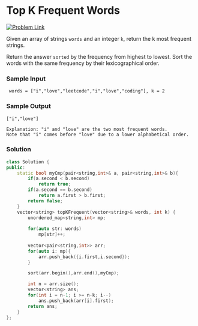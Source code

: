 # Top K Frequent Words

[![Problem Link](https://img.shields.io/badge/-LeetCode-FFA116?style=for-the-badge&logo=LeetCode&logoColor=black)](https://leetcode.com/problems/top-k-frequent-words/)

Given an array of strings `words` and an integer `k`, return the k most frequent strings.

Return the answer `sorted` by the frequency from highest to lowest. Sort the words with the same frequency by their lexicographical order.

### Sample Input
```
 words = ["i","love","leetcode","i","love","coding"], k = 2
```

### Sample Output
```
["i","love"]

Explanation: "i" and "love" are the two most frequent words.
Note that "i" comes before "love" due to a lower alphabetical order.
```

### Solution
```cpp
class Solution {
public:
    static bool myCmp(pair<string,int>& a, pair<string,int>& b){
        if(a.second < b.second)
            return true;
        if(a.second == b.second)
            return a.first > b.first;
        return false;
    }
    vector<string> topKFrequent(vector<string>& words, int k) {
        unordered_map<string,int> mp;
        
        for(auto str: words)
            mp[str]++;
    
        vector<pair<string,int>> arr;
        for(auto i: mp){
            arr.push_back({i.first,i.second});
        }

        sort(arr.begin(),arr.end(),myCmp);

        int n = arr.size();
        vector<string> ans;
        for(int i = n-1; i >= n-k; i--)
            ans.push_back(arr[i].first);
        return ans;
    }
};
```
